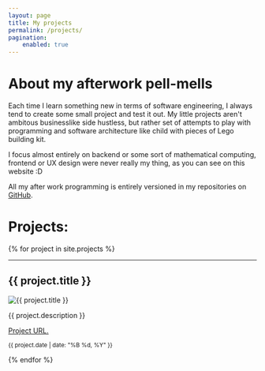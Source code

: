 ```yaml
---
layout: page
title: My projects
permalink: /projects/
pagination:
    enabled: true
---
```


# About my afterwork pell-mells

Each time I learn something new in terms of software engineering, I always tend to create some small project and test it out. My little projects aren't ambitous businesslike side hustless, but rather set of attempts to play with programming and software architecture like child with pieces of Lego building kit.

I focus almost entirely on backend or some sort of mathematical computing, frontend or UX design were never really my thing, as you can see on this website :D

All my after work programming is entirely versioned in my repositories on [GitHub](https://github.com/jakvitov).

# Projects:

<div>
  {% for project in site.projects %}
    <hr>
    <h2>{{ project.title }}</h2>
    <img src="{{ project.image }}" alt="{{ project.title }}" style="max-width: 300px; height: auto;">
    <p>{{ project.description }}</p>
    <p><a href="{{ project.url }}">Project URL.</a></p>
    <p><small>{{ project.date | date: "%B %d, %Y" }}</small></p>
  {% endfor %}
</div>
